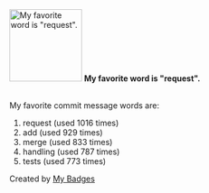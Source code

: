 <img src="https://my-badges.github.io/my-badges/favorite-word.png" alt="My favorite word is &quot;request&quot;." title="My favorite word is &quot;request&quot;." width="128">
<strong>My favorite word is &quot;request&quot;.</strong>
<br><br>

My favorite commit message words are:

1. request (used 1016 times)
2. add (used 929 times)
3. merge (used 833 times)
4. handling (used 787 times)
5. tests (used 773 times)


Created by <a href="https://github.com/my-badges/my-badges">My Badges</a>